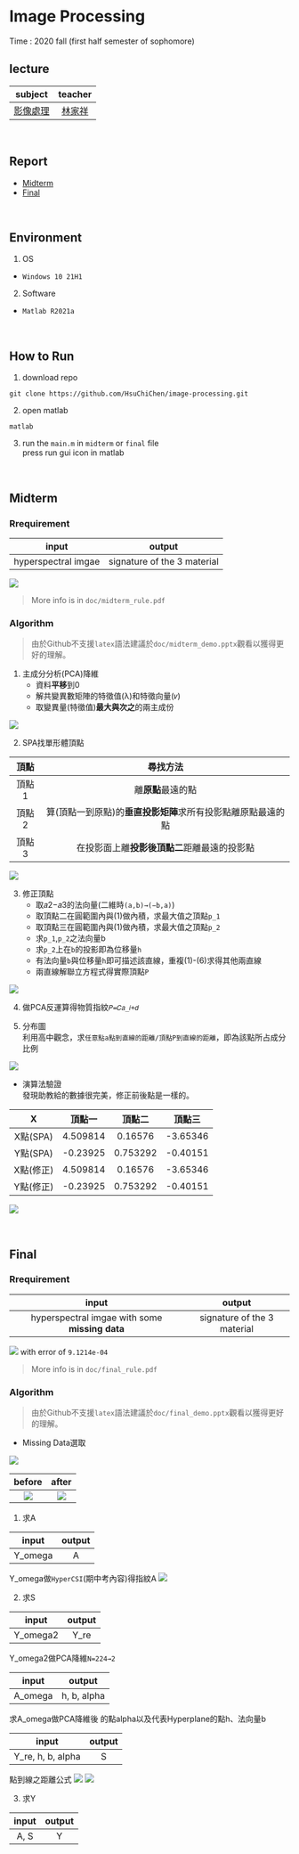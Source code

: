 # Image Processing
Time : 2020 fall (first half semester of sophomore)

## lecture
|subject|teacher|
|:-:|:-:|
|[影像處理](http://class-qry.acad.ncku.edu.tw/syllabus/online_display.php?syear=0109&sem=1&co_no=E246700&class_code=)|[林家祥](https://sites.google.com/view/chiahsianglin/home)|

<br>

## Report
- [Midterm](#Midterm)
- [Final](#Final)

<br>

## Environment
1. OS
- `Windows 10 21H1`
2. Software
- `Matlab R2021a`

<br>

## How to Run
1. download repo
```
git clone https://github.com/HsuChiChen/image-processing.git
```

2. open matlab
```
matlab
```
3. run the `main.m` in `midterm` or `final` file<br>
press run gui icon in matlab

<br>

## Midterm
### Rrequirement
|input|output|
|:-:|:-:|
|hyperspectral imgae|signature of the 3 material|

![](img/mid_result.svg)
> More info is in `doc/midterm_rule.pdf`

### Algorithm
>由於Github不支援`latex`語法建議於`doc/midterm_demo.pptx`觀看以獲得更好的理解。

1. 主成分分析(PCA)降維
    - 資料**平移**到0
    - 解共變異數矩陣的特徵值(λ)和特徵向量(𝑣)
    - 取變異量(特徵值)**最大與次之**的兩主成份

![](img/mid_1.jpg)

2. SPA找單形體頂點

|頂點|尋找方法|
|:-:|:-:|
|頂點1|離**原點**最遠的點|
|頂點2|算(頂點一到原點)的**垂直投影矩陣**求所有投影點離原點最遠的點|
|頂點3|在投影面上離**投影後頂點二**距離最遠的投影點|

![](img/mid_2.jpg)

3. 修正頂點
    - 取𝑎­2−𝑎­3的法向量(二維時`(a,b)→(−b,a)`)
    - 取頂點二在圓範圍內與(1)做內積，求最大值之頂點`p_1`
    - 取頂點三在圓範圍內與(1)做內積，求最大值之頂點`p_2`
    - 求`p_1`,`p_2`之法向量b
    - 求`p_2`上在`b`的投影即為位移量`h`
    - 有法向量`b`與位移量`h`即可描述該直線，重複(1)-(6)求得其他兩直線
    - 兩直線解聯立方程式得實際頂點`P`

![](img/mid_3.jpg)

4. 做PCA反運算得物質指紋`𝑃=𝐶𝑎_𝑖+𝑑`

5. 分布圖<br>
利用高中觀念，求`任意點a點到直線的距離/頂點P到直線的距離`，即為該點所占成分比例

![](img/mid_4.jpg)


- 演算法驗證<br>
發現助教給的數據很完美，修正前後點是一樣的。

 |X|頂點一|頂點二|頂點三|
|:-:|:-:|:-:|:-:|
|X點(SPA)|4.509814|0.16576|-3.65346|
|Y點(SPA)|-0.23925|0.753292|-0.40151|
|X點(修正)|4.509814|0.16576|-3.65346|
|Y點(修正)|-0.23925|0.753292|-0.40151|

![](img/mid_verify.svg)



<br>

## Final
### Rrequirement
|input|output|
|:-:|:-:|
|hyperspectral imgae with some **missing data**|signature of the 3 material|

![](img/final_result.svg)
with error of `9.1214e-04`
> More info is in `doc/final_rule.pdf`

### Algorithm
>由於Github不支援`latex`語法建議於`doc/final_demo.pptx`觀看以獲得更好的理解。

- Missing Data選取

![](img/final_1.svg)

|before|after|
|:-:|:-:|
|![](img/final_before.svg)|![](img/final_after.svg)|

1. 求A

|input|output|
|:-:|:-:|
|Y_omega|A|

Y_omega做`HyperCSI`(期中考內容)得指紋A
![](img/final_2.svg)

2. 求S

|input|output|
|:-:|:-:|
|Y_omega2|Y_re|

Y_omega2做PCA降維`N=224→2`

|input|output|
|:-:|:-:|
|A_omega|h, b, alpha|

求A_omega做PCA降維後
的點alpha以及代表Hyperplane的點h、法向量b

|input|output|
|:-:|:-:|
|Y_re, h, b, alpha|S|

點到線之距離公式
![](img/final_3.svg)
![](img/final_4.svg)

3. 求Y

|input|output|
|:-:|:-:|
|A, S|Y|



